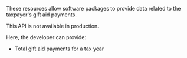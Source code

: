 These resources allow software packages to provide data related to the taxpayer's gift aid payments.

This API is not available in production.

Here, the developer can provide:

* Total gift aid payments for a tax year
